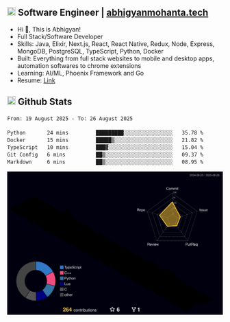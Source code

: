 ## <img src="https://media.giphy.com/media/v1.Y2lkPTc5MGI3NjExNjBuMTFuMDMxcjR0OXp2Zjk5Z3A2ajkzYWpiaDFmdWJhZzY2anM1MCZlcD12MV9naWZzX3NlYXJjaCZjdD1n/UcK7JalnjCz0k/giphy.gif" width="20" height="20" /> Software Engineer | [abhigyanmohanta.tech](https://abhigyanmohanta.tech)


- Hi 👋, This is Abhigyan!
- Full Stack/Software Developer
- Skills: Java, Elixir, Next.js, React, React Native, Redux, Node, Express, MongoDB, PostgreSQL, TypeScript, Python, Docker
- Built: Everything from full stack websites to mobile and desktop apps, automation softwares to chrome extensions
- Learning: AI/ML, Phoenix Framework and Go
- Resume: [Link](https://abhigyan-mohanta.github.io/resume/)


## <img src="https://media.giphy.com/media/v1.Y2lkPTc5MGI3NjExOTVzbjE3Z3F6bDhrNGtzYWpiODJkeTRhcHRqN3MwaGV2cTZ3ajR3eCZlcD12MV9naWZzX3NlYXJjaCZjdD1n/o0vwzuFwCGAFO/giphy.gif" width="20" height="20" /> Github Stats
<!--START_SECTION:waka-->

```txt
From: 19 August 2025 - To: 26 August 2025

Python       24 mins         █████████░░░░░░░░░░░░░░░░   35.78 %
Docker       15 mins         █████▒░░░░░░░░░░░░░░░░░░░   21.82 %
TypeScript   10 mins         ███▓░░░░░░░░░░░░░░░░░░░░░   15.04 %
Git Config   6 mins          ██▒░░░░░░░░░░░░░░░░░░░░░░   09.37 %
Markdown     6 mins          ██▒░░░░░░░░░░░░░░░░░░░░░░   08.95 %
```

<!--END_SECTION:waka-->
![](./profile-3d-contrib/profile-night-rainbow.svg)
